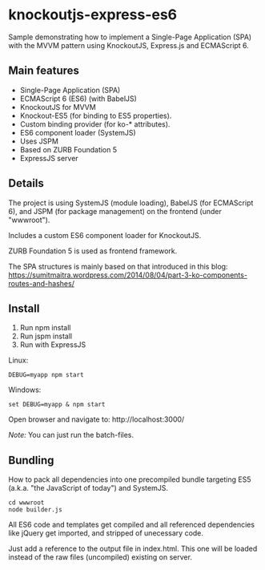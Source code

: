 # knockoutjs-express-es6
Sample demonstrating how to implement a Single-Page Application (SPA) with the MVVM pattern using KnockoutJS, Express.js and ECMAScript 6.

## Main features ##

* Single-Page Application (SPA)
* ECMAScript 6 (ES6) (with BabelJS)
* KnockoutJS for MVVM
* Knockout-ES5 (for binding to ES5 properties). 
* Custom binding provider (for ko-* attributes).
* ES6 component loader (SystemJS)
* Uses JSPM
* Based on ZURB Foundation 5
* ExpressJS server

## Details ##

The project is using SystemJS (module loading), BabelJS (for ECMAScript 6), and JSPM (for package management) on the frontend (under "wwwroot").

Includes a custom ES6 component loader for KnockoutJS.

ZURB Foundation 5 is used as frontend framework.

The SPA structures is mainly based on that introduced in this blog: https://sumitmaitra.wordpress.com/2014/08/04/part-3-ko-components-routes-and-hashes/

## Install ##

1. Run npm install
2. Run jspm install
3. Run with ExpressJS

Linux:

    DEBUG=myapp npm start
    
Windows:
  
    set DEBUG=myapp & npm start
    

Open browser and navigate to: http://localhost:3000/    

    
*Note:* You can just run the batch-files.

## Bundling ##

How to pack all dependencies into one precompiled bundle targeting ES5 (a.k.a. "the JavaScript of today") and SystemJS.

    cd wwwroot
    node builder.js
    
All ES6 code and templates get compiled and all referenced dependencies like jQuery get imported, and stripped of unecessary code.

Just add a reference to the output file in index.html. This one will be loaded instead of the raw files (uncompiled) existing on server.
